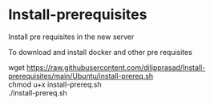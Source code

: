# Install-prerequisites
Install pre requisites in the new server

To download and install docker and other pre requisites

wget https://raw.githubusercontent.com/dilipprasad/Install-prerequisites/main/Ubuntu/install-prereq.sh
<br>
chmod u+x install-prereq.sh
<br>
./install-prereq.sh
